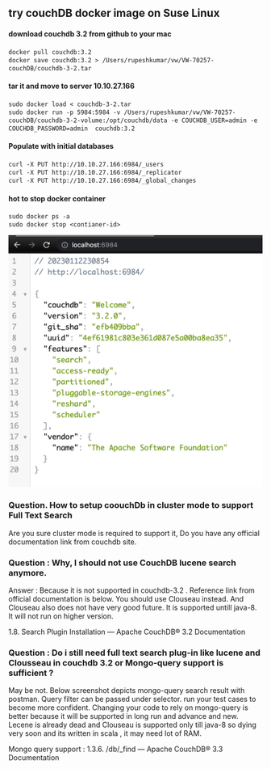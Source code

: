 ## try couchDB docker image on Suse Linux

#### download couchdb 3.2 from github to your mac

```
docker pull couchdb:3.2
docker save couchdb:3.2 > /Users/rupeshkumar/vw/VW-70257-couchDB/couchdb-3-2.tar
```
#### tar it and move to server 10.10.27.166

```
sudo docker load < couchdb-3-2.tar 
sudo docker run -p 5984:5984 -v /Users/rupeshkumar/vw/VW-70257-couchDB/couchdb-3-2-volume:/opt/couchdb/data -e COUCHDB_USER=admin -e COUCHDB_PASSWORD=admin  couchdb:3.2
```

#### Populate with initial databases

```
curl -X PUT http://10.10.27.166:6984/_users
curl -X PUT http://10.10.27.166:6984/_replicator
curl -X PUT http://10.10.27.166:6984/_global_changes
```

#### hot to stop docker container

```
sudo docker ps -a 
sudo docker stop <contianer-id>
```

![clouseau-search-plugin-enabled-couchdb](images/clouseau-search-plugin-enabled-couchdb.jpg)

### Question. How to setup coouchDb in cluster mode to support Full Text Search 
Are you sure cluster mode is required to support it, Do you have any official documentation link from couchdb site.

### Question : Why, I should not use CouchDB lucene search anymore. 
Answer : Because it is not supported in couchdb-3.2 . Reference link from official documentation is below. You should use Clouseau instead. And Clouseau also does not have very good future. It is supported untill java-8. It will not run on higher version.

1.8. Search Plugin Installation — Apache CouchDB® 3.2 Documentation 

### Question :  Do i still need full text search plug-in like  lucene and Clousseau in couchdb 3.2 or  Mongo-query support  is sufficient ?
May be not. Below screenshot depicts mongo-query search result with postman. Query filter can be passed under selector. run your test cases to become more confident. Changing your code to rely on mongo-query is better because it will be supported in long run and advance and new. Lecene is already dead and Clouseau is supported only till java-8 so dying very soon and its written in scala , it may need lot of RAM. 

Mongo query support : 1.3.6. /db/_find — Apache CouchDB® 3.3 Documentation 
